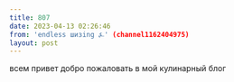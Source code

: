 ```yaml
---
title: 807
date: 2023-04-13 02:26:46
from: 'endless шизing ⍼' (channel1162404975)
layout: post
---
```


всем привет добро пожаловать в мой кулинарный блог
